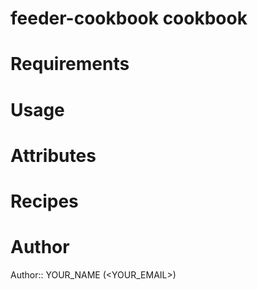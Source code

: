 # feeder-cookbook cookbook

# Requirements

# Usage

# Attributes

# Recipes

# Author

Author:: YOUR_NAME (<YOUR_EMAIL>)
